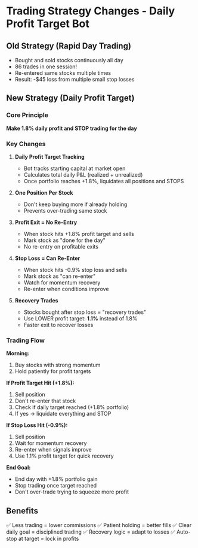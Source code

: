 # Trading Strategy Changes - Daily Profit Target Bot

## Old Strategy (Rapid Day Trading)
- Bought and sold stocks continuously all day
- 86 trades in one session!
- Re-entered same stocks multiple times
- Result: -$45 loss from multiple small stop losses

## New Strategy (Daily Profit Target)

### Core Principle
**Make 1.8% daily profit and STOP trading for the day**

### Key Changes

1. **Daily Profit Target Tracking**
   - Bot tracks starting capital at market open
   - Calculates total daily P&L (realized + unrealized)
   - Once portfolio reaches +1.8%, liquidates all positions and STOPS

2. **One Position Per Stock**
   - Don't keep buying more if already holding
   - Prevents over-trading same stock

3. **Profit Exit = No Re-Entry**
   - When stock hits +1.8% profit target and sells
   - Mark stock as "done for the day"
   - No re-entry on profitable exits

4. **Stop Loss = Can Re-Enter**
   - When stock hits -0.9% stop loss and sells
   - Mark stock as "can re-enter"
   - Watch for momentum recovery
   - Re-enter when conditions improve

5. **Recovery Trades**
   - Stocks bought after stop loss = "recovery trades"
   - Use LOWER profit target: **1.1%** instead of 1.8%
   - Faster exit to recover losses

### Trading Flow

**Morning:**
1. Buy stocks with strong momentum
2. Hold patiently for profit targets

**If Profit Target Hit (+1.8%):**
1. Sell position
2. Don't re-enter that stock
3. Check if daily target reached (+1.8% portfolio)
4. If yes → liquidate everything and STOP

**If Stop Loss Hit (-0.9%):**
1. Sell position
2. Wait for momentum recovery
3. Re-enter when signals improve
4. Use 1.1% profit target for quick recovery

**End Goal:**
- End day with +1.8% portfolio gain
- Stop trading once target reached
- Don't over-trade trying to squeeze more profit

## Benefits

✅ Less trading = lower commissions
✅ Patient holding = better fills
✅ Clear daily goal = disciplined trading
✅ Recovery logic = adapt to losses
✅ Auto-stop at target = lock in profits

